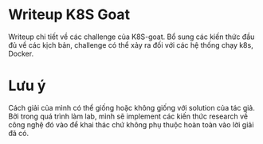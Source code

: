 # Writeup K8S Goat

Writeup chi tiết về các challenge của K8S-goat. Bổ sung các kiến thức đầu đủ về các kịch bản, challenge có thể xảy ra đối với các hệ thống chạy k8s, Docker.

# Lưu ý

Cách giải của mình có thể giống hoặc không giống với solution của tác giả. Bởi trong quá trình làm lab, mình sẽ implement các kiến thức research về công nghệ đó vào để khai thác chứ không phụ thuộc hoàn toàn vào lời giải đã có.
